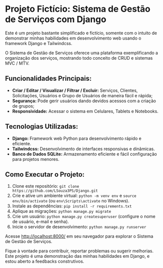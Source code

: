 # Projeto Fictício: Sistema de Gestão de Serviços com Django

Este é um projeto bastante simplificado e fictício, somente com o intuito de demonstrar minhas habilidades em desenvolvimento web usando o framework Django e Tailwindcss.

O Sistema de Gestão de Serviços oferece uma plataforma exemplificando a organização dos serviços, mostrando todo conceito de CRUD e sistemas MVC / MTV.

## Funcionalidades Principais:

- **Criar / Editar / Visualizar / Filtrar / Excluir:** Serviços, Clientes, Solicitações, Usuários e Grupo de Usuários de maneira fácil e rápida;
- **Segurança:** Pode gerir usuários dando devidos acessos com a criação de grupos;
- **Responsividade:** Acessar o sistema em Celulares, Tablets e Notebooks.

## Tecnologias Utilizadas:

- **Django:** Framework web Python para desenvolvimento rápido e eficiente.
- **Tailwindcss:** Desenvolvimento de interfaces responsivas e dinâmicas.
- **Banco de Dados SQLite:** Armazenamento eficiente e fácil configuração para projetos menores.

## Como Executar o Projeto:

1. Clone este repositório: `git clone https://github.com/LSouza3PS/Django.git`
2. Crie e ative um ambiente virtual: `python -m venv env` e `source env/bin/activate` (ou `env\Scripts\activate` no Windows).
3. Instale as dependências: `pip install -r requirements.txt`
4. Aplique as migrações: `python manage.py migrate`
5. Crie um usuário: `python manage.py createsuperuser` (configure o nome de usuário, e-mail e senha).
6. Inicie o servidor de desenvolvimento: `python manage.py runserver`

Acesse [http://localhost:8000/](http://localhost:8000/) em seu navegador para explorar o Sistema de Gestão de Serviços.

Fique à vontade para contribuir, reportar problemas ou sugerir melhorias. Este projeto é uma demonstração das minhas habilidades em Django, e estou aberto a feedbacks construtivos.
